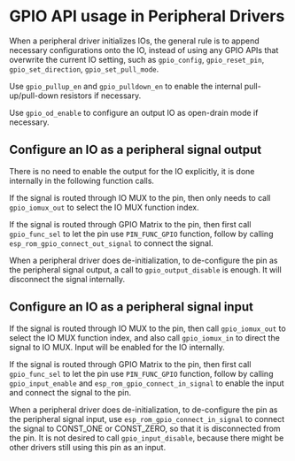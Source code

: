 # GPIO API usage in Peripheral Drivers

When a peripheral driver initializes IOs, the general rule is to append necessary configurations onto the IO, instead of using any GPIO APIs that overwrite the current IO setting, such as `gpio_config`, `gpio_reset_pin`, `gpio_set_direction`, `gpio_set_pull_mode`.

Use `gpio_pullup_en` and `gpio_pulldown_en` to enable the internal pull-up/pull-down resistors if necessary.

Use `gpio_od_enable` to configure an output IO as open-drain mode if necessary.

## Configure an IO as a peripheral signal output

There is no need to enable the output for the IO explicitly, it is done internally in the following function calls.

If the signal is routed through IO MUX to the pin, then only needs to call `gpio_iomux_out` to select the IO MUX function index.

If the signal is routed through GPIO Matrix to the pin, then first call `gpio_func_sel` to let the pin use `PIN_FUNC_GPIO` function, follow by calling `esp_rom_gpio_connect_out_signal` to connect the signal.

When a peripheral driver does de-initialization, to de-configure the pin as the peripheral signal output, a call to `gpio_output_disable` is enough. It will disconnect the signal internally.

## Configure an IO as a peripheral signal input

If the signal is routed through IO MUX to the pin, then call `gpio_iomux_out` to select the IO MUX function index, and also call `gpio_iomux_in` to direct the signal to IO MUX. Input will be enabled for the IO internally.

If the signal is routed through GPIO Matrix to the pin, then first call `gpio_func_sel` to let the pin use `PIN_FUNC_GPIO` function, follow by calling `gpio_input_enable` and `esp_rom_gpio_connect_in_signal` to enable the input and connect the signal to the pin.

When a peripheral driver does de-initialization, to de-configure the pin as the peripheral signal input, use `esp_rom_gpio_connect_in_signal` to connect the signal to CONST_ONE or CONST_ZERO, so that it is disconnected from the pin. It is not desired to call `gpio_input_disable`, because there might be other drivers still using this pin as an input.
